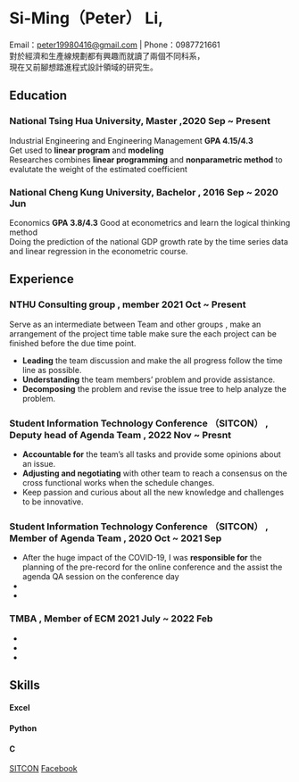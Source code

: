 # Si-Ming（Peter） Li,
Email：[peter19980416@gmail.com](mailto:peter19980416@gmail.com) | Phone：0987721661  
對於經濟和生產線規劃都有興趣而就讀了兩個不同科系，  
現在又前腳想踏進程式設計領域的研究生。

## Education
### National Tsing Hua University, Master ,2020 Sep ~ Present
Industrial Engineering and Engineering Management   **GPA 4.15/4.3**  
Get used to **linear program** and **modeling**  
Researches combines **linear programming** and **nonparametric method** to evalutate the weight of the estimated coefficient

### National Cheng Kung University, Bachelor , 2016 Sep ~ 2020 Jun
Economics                                           **GPA 3.8/4.3**
Good at econometrics and learn the logical thinking method  
Doing the prediction of the national GDP growth rate by the time series data and linear regression in the econometric course.

## Experience

### NTHU Consulting group , member 2021 Oct ~ Present
Serve as an intermediate between Team and other groups , make an arrangement of the project time table make sure the each project can be finished before the due time point. 
- **Leading** the team discussion and make the all progress follow the time line as possible.
- **Understanding** the team members’ problem and provide assistance.
- **Decomposing** the problem and revise the issue tree to help analyze the problem.  
### Student Information Technology Conference （SITCON） , Deputy head of Agenda Team , 2022 Nov ~ Presnt
- **Accountable for** the team’s all tasks and provide some opinions about an issue.
- **Adjusting and negotiating** with other team to reach a consensus on the cross functional works when the schedule changes.
- Keep passion and curious about all the new knowledge and challenges to be innovative.  
### Student Information Technology Conference （SITCON） , Member of Agenda Team , 2020 Oct ~ 2021 Sep
- After the huge impact of the COVID-19,
I was **responsible for** the planning of the pre-record for the online conference and the assist the agenda QA session on the conference day
- 
- 
### TMBA , Member of ECM 2021 July ~ 2022 Feb
- 
- 
- 
## Skills
#### Excel
#### Python
#### C  
[SITCON](https://sitcon.org/) [Facebook](https://www.facebook.com/profile.php?id=100000464112988)




<!--## Welcome to GitHub Pages
Hi Peter
You can use the [editor on GitHub](https://github.com/peter-smile/peter-smile.github.io/edit/main/index.md) to maintain and preview the content for your website in Markdown files.

Whenever you commit to this repository, GitHub Pages will run [Jekyll](https://jekyllrb.com/) to rebuild the pages in your site, from the content in your Markdown files.

### Markdown

Markdown is a lightweight and easy-to-use syntax for styling your writing. It includes conventions for

```markdown
Syntax highlighted code block

# Header 1
## Header 2
### Header 3

- Bulleted
- List

1. Numbered
2. List

**Bold** and _Italic_ and `Code` text

[Link](url) and ![Image](src)
```

For more details see [Basic writing and formatting syntax](https://docs.github.com/en/github/writing-on-github/getting-started-with-writing-and-formatting-on-github/basic-writing-and-formatting-syntax).

### Jekyll Themes

Your Pages site will use the layout and styles from the Jekyll theme you have selected in your [repository settings](https://github.com/peter-smile/peter-smile.github.io/settings/pages). The name of this theme is saved in the Jekyll `_config.yml` configuration file.

### Support or Contact

Having trouble with Pages? Check out our [documentation](https://docs.github.com/categories/github-pages-basics/) or [contact support](https://support.github.com/contact) and we’ll help you sort it out.-->
